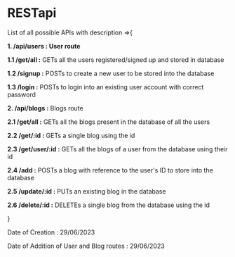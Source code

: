 # RESTapi

List of all possible APIs with description =>{

**1. /api/users  : User route**
   
 **1.1 /get/all :** GETs all the users registered/signed up and stored in database
  
 **1.2 /signup  :** POSTs to create a new user to be stored into the database
  
**1.3 /login   :** POSTs to login into an existing user account with correct password
  

**2. /api/blogs       :** Blogs route

  **2.1 /get/all      :** GETs all the blogs present in the database of all the users
   
  **2.2 /get/:id      :** GETs a single blog using the id
  
  **2.3 /get/user/:id :** GETs all the blogs of a user from the database using their id
  
  **2.4 /add          :** POSTs a blog with reference to the user's ID to store into the database
  
  **2.5 /update/:id   :** PUTs an existing blog in the database
  
  **2.6 /delete/:id   :** DELETEs a single blog from the database using the id

}

Date of Creation : 29/06/2023

Date of Addition of User and Blog routes : 29/06/2023
